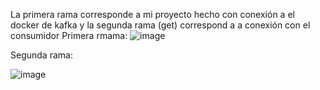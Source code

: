 La primera rama corresponde a mi proyecto hecho con conexión a el docker de kafka y la segunda rama (get) correspond a a conexión con el consumidor
Primera rmama: 
![image](https://github.com/juliadelmar/colaKafka/assets/149151461/f2e93f81-f0ca-461f-9a4e-3d6285526dd9)



Segunda rama: 

![image](https://github.com/juliadelmar/colaKafka/assets/149151461/15abf481-fbf5-48c8-94e7-5d99cd892a28)

